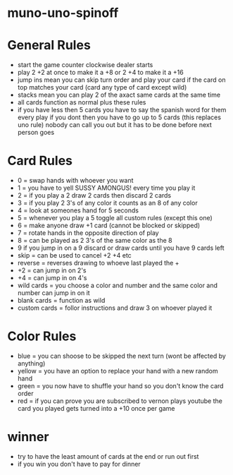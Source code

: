 # muno-uno-spinoff


# General Rules
- start the game counter clockwise dealer starts
- play 2 +2 at once to make it a +8 or 2 +4 to make it a +16
- jump ins mean you can skip turn order and play your card if the card on top matches your card (card any type of card except wild)
- stacks mean you can play 2 of the axact same cards at the same time
- all cards function as normal plus these rules
- if you have less then 5 cards you have to say the spanish word for them every play if you dont then you have to go up to 5 cards (this replaces uno rule) nobody can call you out but it has to be done before next person goes

# Card Rules
- 0 = swap hands with whoever you want
- 1 = you have to yell SUSSY AMONGUS! every time you play it
- 2 = if you play a 2 draw 2 cards then discard 2 cards
- 3 = if you play 2 3's of any color it counts as an 8 of any color
- 4 = look at someones hand for 5 seconds 
- 5 = whenever you play a 5 toggle all custom rules (except this one)
- 6 = make anyone draw +1 card (cannot be blocked or skipped)
- 7 = rotate hands in the opposite direction of play 
- 8 = can be played as 2 3's of the same color as the 8
- 9 if you jump in on a 9 discard or draw cards until you have 9 cards left
- skip = can be used to cancel +2 +4 etc
- reverse = reverses drawing to whoeve last played the +
- +2 = can jump in on 2's
- +4 = can jump in on 4's
- wild cards = you choose a color and number and the same color and number can jump in on it
- blank cards = function as wild
- custom cards = follor instructions and draw 3 on whoever played it


# Color Rules
- blue = you can shoose to be skipped the next turn (wont be affected by anything)
- yellow = you have an option to replace your hand with a new random hand
- green = you now have to shuffle your hand so you don't know the card order
- red = if you can prove you are subscribed to vernon plays youtube the card you played gets turned into a +10 once per game


# winner
- try to have the least amount of cards at the end or run out first
- if you win you don't have to pay for dinner
